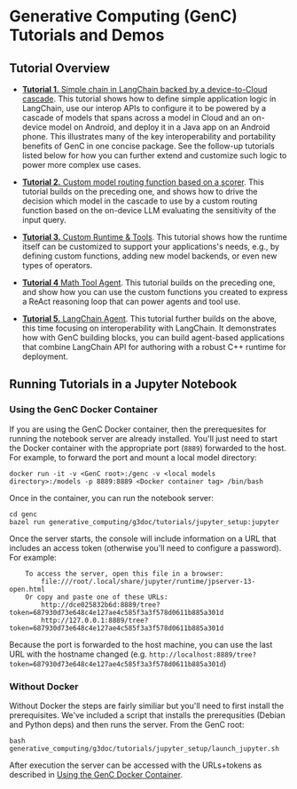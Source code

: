 # Generative Computing (GenC) Tutorials and Demos

## Tutorial Overview

*   [**Tutorial 1.** Simple chain in LangChain backed by a device-to-Cloud cascade](tutorial_1_simple_cascade.ipynb).
    This tutorial shows how to define simple application logic in LangChain, use
    our interop APIs to configure it to be powered by a cascade of models that
    spans across a model in Cloud and an on-device model on Android, and deploy
    it in a Java app on an Android phone. This illustrates many of the key
    interoperability and portability benefits of GenC in one concise package.
    See the follow-up tutorials listed below for how you can further extend and
    customize such logic to power more complex use cases.

*   [**Tutorial 2.** Custom model routing function based on a scorer](tutorial_2_custom_routing.ipynb).
    This tutorial builds on the preceding one, and shows how to drive the
    decision which model in the cascade to use by a custom routing function
    based on the on-device LLM evaluating the sensitivity of the input query.

*   [**Tutorial 3.** Custom Runtime & Tools](tutorial_3_custom_runtime.ipynb).
    This tutorial shows how the runtime itself can be customized to support
    your applications's needs, e.g., by defining custom functions, adding new
    model backends, or even new types of operators.

*   [**Tutorial 4** Math Tool Agent](tutorial_4_math_tool_agent.ipynb).
    This tutorial builds on the preceding one, and show how you can use the
    custom functions you created to express a ReAct reasoning loop that can
    power agents and tool use.

*   [**Tutorial 5.** LangChain Agent](tutorial_5_langchain_agent.ipynb).
    This tutorial further builds on the above, this time focusing on
    interoperability with LangChain. It demonstrates how with GenC building
    blocks, you can build agent-based applications that combine LangChain API
    for authoring with a robust C++ runtime for deployment.

## Running Tutorials in a Jupyter Notebook
### Using the GenC Docker Container
If you are using the GenC Docker container, then the prerequesites for running the notebook server are already installed. You'll just need to start the Docker container with the appropriate port (`8889`) forwarded to the host. For example, to forward the port and mount a local model directory:

```
docker run -it -v <GenC root>:/genc -v <local models directory>:/models -p 8889:8889 <Docker container tag> /bin/bash
```

Once in the container, you can run the notebook server:

```
cd genc
bazel run generative_computing/g3doc/tutorials/jupyter_setup:jupyter
```

Once the server starts, the console will include information on a URL that includes an access token (otherwise you'll need to configure a password). For example:

```
    To access the server, open this file in a browser:
        file:///root/.local/share/jupyter/runtime/jpserver-13-open.html
    Or copy and paste one of these URLs:
        http://dce025832b6d:8889/tree?token=687930d73e648c4e127ae4c585f3a3f578d0611b885a301d
        http://127.0.0.1:8889/tree?token=687930d73e648c4e127ae4c585f3a3f578d0611b885a301d
```

Because the port is forwarded to the host machine, you can use the last URL with the hostname changed (e.g. `http://localhost:8889/tree?token=687930d73e648c4e127ae4c585f3a3f578d0611b885a301d`)

### Without Docker
Without Docker the steps are fairly similiar but you'll need to first install the prerequisites. We've included a script that installs the prerequsities (Debian and Python deps) and then runs the server. From the GenC root:

```
bash generative_computing/g3doc/tutorials/jupyter_setup/launch_jupyter.sh
```

After execution the server can be accessed with the URLs+tokens as described in [Using the GenC Docker Container](#using-the-genc-docker-container).
